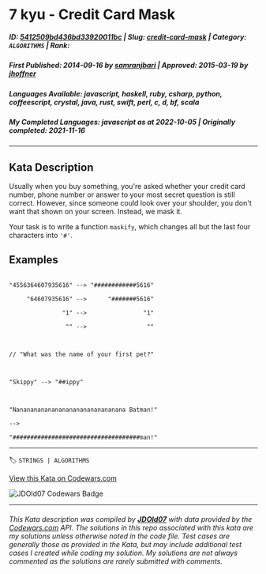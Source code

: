 # 7 kyu - Credit Card Mask

##### **ID**: [5412509bd436bd33920011bc](https://www.codewars.com/kata/5412509bd436bd33920011bc) | **Slug**: [credit-card-mask](https://www.codewars.com/kata/5412509bd436bd33920011bc) | **Category**: `ALGORITHMS` | **Rank**: <span style="color:white">7 kyu</span>

##### **First Published**: 2014-09-16 ***by*** [samranjbari](https://www.codewars.com/users/samranjbari) | **Approved**: 2015-03-19 ***by*** [jhoffner](https://www.codewars.com/users/jhoffner)

##### **Languages Available**: javascript, haskell, ruby, csharp, python, coffeescript, crystal, java, rust, swift, perl, c, d, bf, scala

##### **My Completed Languages**: javascript ***as at*** 2022-10-05 | **Originally completed**: 2021-11-16

---

## Kata Description


Usually when you buy something, you're asked whether your credit card number, phone number or answer to your most secret question is still correct. However, since someone could look over your shoulder, you don't want that shown on your screen. Instead, we mask it.



Your task is to write a function `maskify`, which changes all but the last four characters into `'#'`.



## Examples



```

"4556364607935616" --> "############5616"

     "64607935616" -->      "#######5616"

               "1" -->                "1"

                "" -->                 ""



// "What was the name of your first pet?"



"Skippy" --> "##ippy"



"Nananananananananananananananana Batman!"

-->

"####################################man!"

```

---


🏷 `STRINGS | ALGORITHMS`


[View this Kata on Codewars.com](https://www.codewars.com/kata/5412509bd436bd33920011bc)

![](https://www.codewars.com/users/jdold07/badges/large "JDOld07 Codewars Badge")

---

###### *This Kata description was compiled by [**JDOld07**](https://tpstech.dev) with data provided by the [Codewars.com](https://www.codewars.com) API.  The solutions in this repo associated with this kata are my solutions unless otherwise noted in the code file.  Test cases are generally those as provided in the Kata, but may include additional test cases I created while coding my solution.  My solutions are not always commented as the solutions are rarely submitted with comments.*
